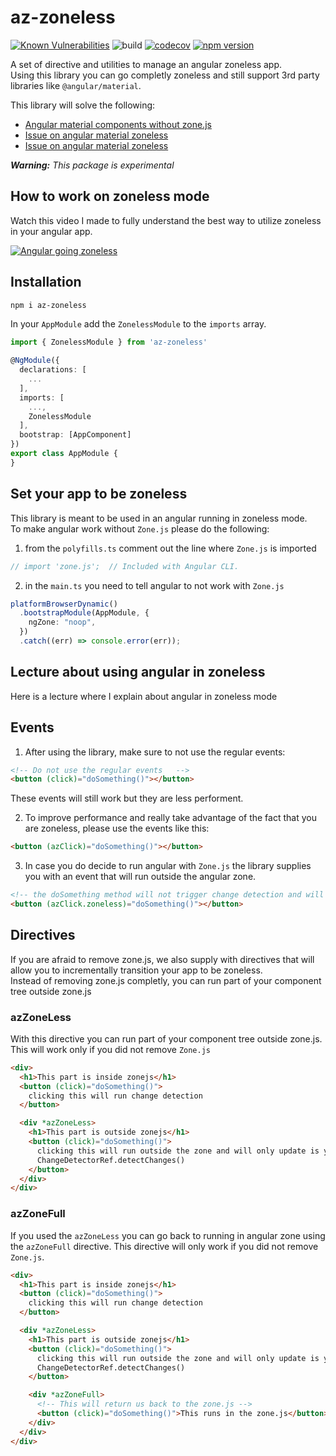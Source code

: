 # az-zoneless

[![Known Vulnerabilities](https://snyk.io/test/github/ywarezk/zoneless/badge.svg)](https://snyk.io/test/github/ywarezk/zoneless)
![build](https://github.com/ywarezk/zoneless/actions/workflows/ci.yaml/badge.svg)
[![codecov](https://codecov.io/gh/ywarezk/zoneless/branch/main/graph/badge.svg?token=NGE5CODVZD)](https://codecov.io/gh/ywarezk/zoneless)
[![npm version](https://badge.fury.io/js/az-zoneless.svg)](https://www.npmjs.com/az-zoneless)

A set of directive and utilities to manage an angular zoneless app.  
Using this library you can go completly zoneless and still support 3rd party libraries like `@angular/material`.

This library will solve the following:

- [Angular material components without zone.js](https://stackoverflow.com/questions/66238871/angular-material-components-without-zone-js)
- [Issue on angular material zoneless](https://github.com/angular/components/issues/9169)
- [Issue on angular material zoneless](https://github.com/angular/components/issues/23909)

_**Warning:** This package is experimental_

## How to work on zoneless mode

Watch this video I made to fully understand the best way to utilize zoneless in your angular app.

[![Angular going zoneless](https://github.com/ywarezk/academeez/raw/main/libs/lessons/courses/angular/change-detection/zonejs-opt-out/thumbnail.png)](https://youtu.be/R2wjayCaw30 "Angular going zoneless")

## Installation

```bash
npm i az-zoneless
```

In your `AppModule` add the `ZonelessModule` to the `imports` array.

```typescript
import { ZonelessModule } from 'az-zoneless'

@NgModule({
  declarations: [
    ...
  ],
  imports: [
    ...,
    ZonelessModule
  ],
  bootstrap: [AppComponent]
})
export class AppModule {
}
```

## Set your app to be zoneless

This library is meant to be used in an angular running in zoneless mode.  
To make angular work without `Zone.js` please do the following:

1. from the `polyfills.ts` comment out the line where `Zone.js` is imported

```typescript
// import 'zone.js';  // Included with Angular CLI.
```

2. in the `main.ts` you need to tell angular to not work with `Zone.js`

```typescript
platformBrowserDynamic()
  .bootstrapModule(AppModule, {
    ngZone: "noop",
  })
  .catch((err) => console.error(err));
```

## Lecture about using angular in zoneless

Here is a lecture where I explain about angular in zoneless mode

## Events

1. After using the library, make sure to not use the regular events:

```html
<!-- Do not use the regular events   -->
<button (click)="doSomething()"></button>
```

These events will still work but they are less performent.

2. To improve performance and really take advantage of the fact that you are zoneless, please use the events like this:

```html
<button (azClick)="doSomething()"></button>
```

3. In case you do decide to run angular with `Zone.js` the library supplies you with an event that will run outside the angular zone.

```html
<!-- the doSomething method will not trigger change detection and will run outside the angular zone -->
<button (azClick.zoneless)="doSomething()"></button>
```

## Directives

If you are afraid to remove zone.js, we also supply with directives that will allow you to incrementally transition your app to be zoneless.  
Instead of removing zone.js completly, you can run part of your component tree outside zone.js

### azZoneLess

With this directive you can run part of your component tree outside zone.js.  
This will work only if you did not remove `Zone.js`

```html
<div>
  <h1>This part is inside zonejs</h1>
  <button (click)="doSomething()">
    clicking this will run change detection
  </button>

  <div *azZoneLess>
    <h1>This part is outside zonejs</h1>
    <button (click)="doSomething()">
      clicking this will run outside the zone and will only update is you call
      ChangeDetectorRef.detectChanges()
    </button>
  </div>
</div>
```

### azZoneFull

If you used the `azZoneLess` you can go back to running in angular zone using the `azZoneFull` directive.
This directive will only work if you did not remove `Zone.js`.

```html
<div>
  <h1>This part is inside zonejs</h1>
  <button (click)="doSomething()">
    clicking this will run change detection
  </button>

  <div *azZoneLess>
    <h1>This part is outside zonejs</h1>
    <button (click)="doSomething()">
      clicking this will run outside the zone and will only update is you call
      ChangeDetectorRef.detectChanges()
    </button>

    <div *azZoneFull>
      <!-- This will return us back to the zone.js -->
      <button (click)="doSomething()">This runs in the zone.js</button>
    </div>
  </div>
</div>
```
